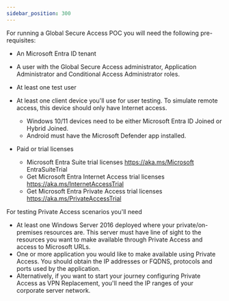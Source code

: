 ```yaml
---
sidebar_position: 300
---
```


For running a Global Secure Access POC you will need the following pre-requisites:

* An Microsoft Entra ID tenant
* A user with the Global Secure Access administrator, Application Administrator and Conditional Access Administrator roles.
* At least one test user
* At least one client device you'll use for user testing. To simulate remote access, this device should only have Internet access.
  * Windows 10/11 devices need to be either Microsoft Entra ID Joined or Hybrid Joined.
  * Android must have the Microsoft Defender app installed.

* Paid or trial licenses
  * Microsoft Entra Suite trial licenses https://aka.ms/Microsoft EntraSuiteTrial
  * Get Microsoft Entra Internet Access trial licenses https://aka.ms/InternetAccessTrial
  * Get Microsoft Entra Private Access trial licenses https://aka.ms/PrivateAccessTrial



For testing Private Access scenarios you'll need
* At least one Windows Server 2016 deployed where your private/on-premises resources are. This server must have line of sight to the resources you want to make available through Private Access and access to Microsoft URLs.
* One or more application you would like to make available using Private Access. You should obtain the IP addresses or FQDNS, protocols and ports used by the application.
* Alternatively, if you want to start your journey configuring Private Access as VPN Replacement, you'll need the IP ranges of your corporate server network.

